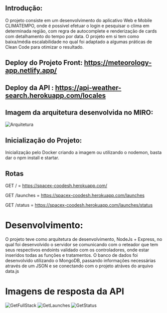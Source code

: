 ## Introdução:

O projeto consiste em um desenvolvimento do aplicativo Web e Mobile CLIMATEMPO, onde é possível efetuar o login e pesquisar o clima em determinada região, com regra de autocomplete e renderização de cards com detalhamento do tempo por data. O projeto em si tem como baixa/média escalabilidade no qual foi adaptado a algumas práticas de Clean Code para otimizar o resultado.

## Deploy do Projeto Front: https://meteorology-app.netlify.app/

## Deploy da API : https://api-weather-search.herokuapp.com/locales

## Imagem da arquitetura desenvolvida no MIRO:

![Arquitetura](https://user-images.githubusercontent.com/82072640/204061541-b9326671-a8ad-4040-b481-665d93ffe2b4.jpg)

## Inicialização do Projeto:

Inicialização pelo Docker criando a imagem ou utilizando o nodemon, basta dar o npm install e startar.

## Rotas 

GET / = https://spacex-coodesh.herokuapp.com/

GET /launches = https://spacex-coodesh.herokuapp.com/launches

GET /status = https://spacex-coodesh.herokuapp.com/launches/status

# Desenvolvimento:

O projeto teve como arquitetura de desenvolvimento, NodeJs + Express, no qual foi desenvolvido o servidor se comunicando com o reteador que tem seus respectivos endoints validado com os controladores, onde estar inseridos todas as funções e tratamentos.
O banco de dados foi desenvolvido utilizando o MongoDB, passando informações necessárias através de um JSON e se conectando com o projeto atráves do arquivo data.js

# Imagens de resposta da API

![GetFullStack](https://user-images.githubusercontent.com/82072640/204062485-59a18249-ccb4-4a73-98e6-b23273b16463.jpg)
![GetLaunches](https://user-images.githubusercontent.com/82072640/204062487-2a4282ee-fb5c-435c-a957-0c940cb580ef.jpg)
![GetStatus](https://user-images.githubusercontent.com/82072640/204062491-701303c5-3870-47d4-a3c3-750840a019c0.jpg)

